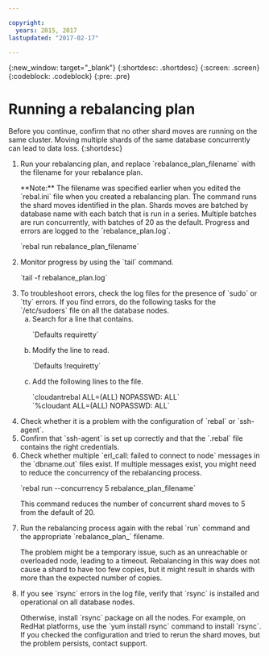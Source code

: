 ```yaml
---

copyright:
  years: 2015, 2017
lastupdated: "2017-02-17"

---
```


{:new_window: target="_blank"}
{:shortdesc: .shortdesc}
{:screen: .screen}
{:codeblock: .codeblock}
{:pre: .pre}

# Running a rebalancing plan

Before you continue, confirm that no other shard moves are
running on the same cluster. Moving multiple shards of the same
database concurrently can lead to data loss.
{:shortdesc}

<ol>
<li>Run your rebalancing plan, and replace `rebalance_plan_filename`
    with the filename for your rebalance plan.
<p>**Note:** The filename was specified earlier when you edited the `rebal.ini` file when you created a rebalancing plan. The command runs the shard moves identified in the plan. Shards moves are batched by database name with each batch that is run in a series. Multiple batches are run concurrently, with batches of 20 as the default. Progress and errors are logged to the `rebalance_plan.log`.</p>
<p>`rebal run rebalance_plan_filename`</p>  </li>
<li>Monitor progress by using the `tail` command.
<p>`tail -f rebalance_plan.log`</p>
</li>
<li>To troubleshoot errors, check the log files for the presence
    of `sudo` or `tty` errors. If you find errors, do the following
    tasks for the `/etc/sudoers` file on all the database nodes.
<ol type=a>
<li>Search for a line that contains.
<p>`Defaults requiretty`</p></li>
<li>Modify the line to read.
<p>`Defaults !requiretty`</p></li>
<li>Add the following lines to the file.
<p>`cloudantrebal   ALL=(ALL) NOPASSWD: ALL`<br>
`%cloudant       ALL=(ALL) NOPASSWD: ALL`</p>
</li>
</ol>
 </li>
<li>Check whether it is a problem with the configuration of `rebal`
    or `ssh-agent`.</li>
<li>Confirm that `ssh-agent` is set up correctly and that the `.rebal`
    file contains the right credentials.
</li>
<li>Check whether multiple `erl_call: failed to connect to node`
    messages in the `dbname.out` files exist. If multiple messages
    exist, you might need to reduce the concurrency of the
    rebalancing process.
<p>`rebal run --concurrency 5 rebalance_plan_filename`</p>

<p>This command reduces the number of concurrent shard moves to 5
    from the default of 20.</p></li>
<li>Run the rebalancing process again with the rebal `run` command
    and the appropriate `rebalance_plan_` filename. 
    <p>The problem
    might be a temporary issue, such as an unreachable or
    overloaded node, leading to a timeout. Rebalancing in this way
    does not cause a shard to have too few copies, but it might
    result in shards with more than the expected number of copies.</p></li>
<li>If you see `rsync` errors in the log file, verify that `rsync` is
    installed and operational on all database nodes. 
    <p>Otherwise,
    install `rsync` package on all the nodes. For example, on RedHat
    platforms, use the `yum install rsync` command to install `rsync`.
    If you checked the configuration and tried to rerun the shard
    moves, but the problem persists, contact support.</p></li>
</ol>

